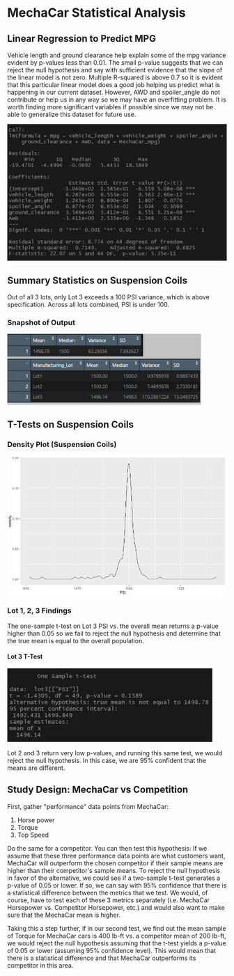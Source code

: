 # MechaCar Statistical Analysis
## Linear Regression to Predict MPG
Vehicle length and ground clearance help explain some of the mpg variance evident by p-values less than 0.01.  The small p-value suggests that we can reject the null hypothesis and say with sufficient evidence that the slope of the linear model is not zero.  Multiple R-squared is above 0.7 so it is evident that this particular linear model does a good job helping us predict what is happening in our current dataset.  However, AWD and spoiler_angle do not contribute or help us in any way so we may have an overfitting problem.  It is worth finding more significant variables if possible since we may not be able to generalize this dataset for future use.     
  
![linear_regression](/Images/linear_regression.png "linear_regression")  
## Summary Statistics on Suspension Coils
Out of all 3 lots, only Lot 3 exceeds a 100 PSI variance, which is above specification.  Across all lots combined, PSI is under 100.  
### Snapshot of Output
![Snapshot](/Images/summarize_images.png "Snapshot")  
## T-Tests on Suspension Coils
### Density Plot (Suspension Coils)
![Density Plot](/Images/density_plot.png "Density Plot")  
### Lot 1, 2, 3 Findings
The one-sample t-test on Lot 3 PSI vs. the overall mean returns a p-value higher than 0.05 so we fail to reject the null hypothesis and determine that the true mean is equal to the overall population. 
#### Lot 3 T-Test
![lot3ttest](/Images/lot3ttest.png "lot3ttest")  
  
Lot 2 and 3 return very low p-values, and running this same test, we would reject the null hypothesis.  In this case, we are 95% confident that the means are different.
## Study Design: MechaCar vs Competition
First, gather "performance" data points from MechaCar:  
1. Horse power  
2. Torque  
3. Top Speed  
  
Do the same for a competitor.  You can then test this hypothesis: If we assume that these three performance data points are what customers want, MechaCar will outperform the chosen competitor if their sample means are higher than their competitor's sample means.  To reject the null hypothesis in favor of the alternative, we could see if a two-sample t-test generates a p-value of 0.05 or lower.  If so, we can say with 95% confidence that there is a statistical difference between the metrics that we test.  We would, of course, have to test each of these 3 metrics separately (i.e. MechaCar Horsepower vs. Competitor Horsepower, etc.) and would also want to make sure that the MechaCar mean is higher.
  
Taking this a step further, if in our second test, we find out the mean sample of Torque for MechaCar cars is 400 lb-ft vs. a competitor mean of 200 lb-ft, we would reject the null hypothesis assuming that the t-test yields a p-value of 0.05 or lower (assuming 95% confidence level).  This would mean that there is a statistical difference and that MechaCar outperforms its competitor in this area.
